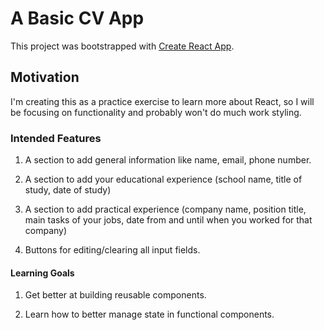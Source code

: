 # A Basic CV App 

This project was bootstrapped with [Create React App](https://github.com/facebook/create-react-app).

## Motivation

I'm creating this as a practice exercise to learn more about React, so I will be focusing on functionality and probably won't do much work styling.

### Intended Features

1.  A section to add general information like name, email, phone number.

2.  A section to add your educational experience (school name, title of study, date of study)

3.  A section to add practical experience (company name, position title, main tasks of your jobs, date from and until when you worked for that company)

4.  Buttons for editing/clearing all input fields.

#### Learning Goals 

1.  Get better at building reusable components.

2.  Learn how to better manage state in functional components.
